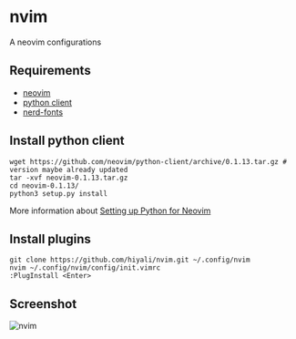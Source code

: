 # nvim
A neovim configurations

## Requirements
* [neovim](https://github.com/neovim/neovim/wiki/Installing-Neovim)
* [python client](https://pypi.python.org/pypi/neovim)
* [nerd-fonts](https://github.com/ryanoasis/nerd-fonts#font-installation)

## Install python client
```shell
wget https://github.com/neovim/python-client/archive/0.1.13.tar.gz # version maybe already updated
tar -xvf neovim-0.1.13.tar.gz
cd neovim-0.1.13/
python3 setup.py install
```
More information about [Setting up Python for Neovim](https://github.com/zchee/deoplete-jedi/wiki/Setting-up-Python-for-Neovim)

## Install plugins
```shell
git clone https://github.com/hiyali/nvim.git ~/.config/nvim
nvim ~/.config/nvim/config/init.vimrc
:PlugInstall <Enter>
```

## Screenshot
![nvim](https://raw.githubusercontent.com/hiyali/nvim/master/assets/images/screenshot-6.png "nvim")
